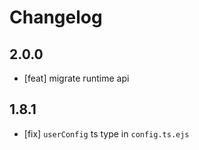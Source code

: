 # Changelog

## 2.0.0

- [feat] migrate runtime api

## 1.8.1

- [fix] `userConfig` ts type in `config.ts.ejs`
